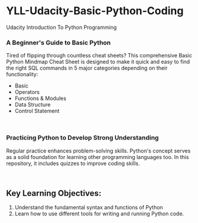 # YLL-Udacity-Basic-Python-Coding
Udacity Introduction To Python Programming

<h3>A Beginner's Guide to Basic Python</h3>
<p>Tired of flipping through countless cheat sheets? This comprehensive Basic Python Mindmap Cheat Sheet is designed to make it quick and easy to find the right SQL commands in 5 major categories depending on their functionality:
<ul>
<li>Basic</li>
<li>Operators</li>
<li>Functions & Modules</li>
<li>Data Structure</li>
<li>Control Statement</li>
</ul>
</p>
<br>

<h3>Practicing Python to Develop Strong Understanding</h3>
<p>Regular practice enhances problem-solving skills. Python's concept serves as a solid foundation for learning other programming languages too.
In this repository, it includes quizzes to improve coding skills.
</p>
<br>

## Key Learning Objectives:
1. Understand the fundamental syntax and functions of Python
2. Learn how to use different tools for writing and running Python code. 
